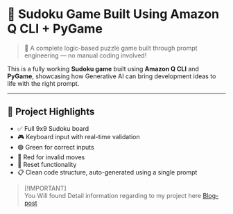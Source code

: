 # 🔢 Sudoku Game Built Using Amazon Q CLI + PyGame

> 🧠 A complete logic-based puzzle game built through prompt engineering — no manual coding involved!

This is a fully working **Sudoku game** built using **Amazon Q CLI** and **PyGame**, showcasing how Generative AI can bring development ideas to life with the right prompt.

---

## 📸 Project Highlights

- ✅ Full 9x9 Sudoku board
- 🎮 Keyboard input with real-time validation
- 🟢 Green for correct inputs
- 🔴 Red for invalid moves
- 🔁 Reset functionality
- 📋 Clean code structure, auto-generated using a single prompt


> [!IMPORTANT]\
> You Will found Detail information regarding to my project here [Blog-post](https://trivedikavya.blogspot.com/2025/06/how-i-built-sudoku-game-using-amazon-q.html)




